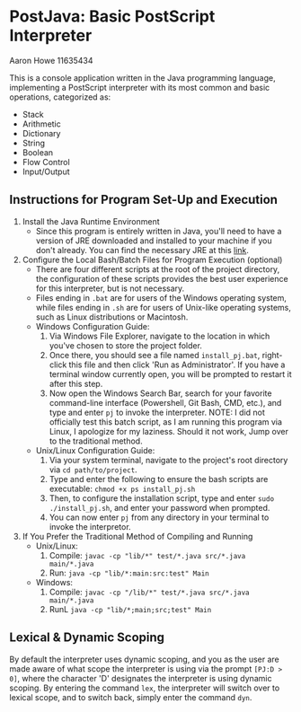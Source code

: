 # PostJava: Basic PostScript Interpreter
Aaron Howe
11635434

This is a console application written in the Java programming language, implementing a PostScript interpreter with its most common and basic operations, categorized as:
- Stack
- Arithmetic
- Dictionary
- String
- Boolean
- Flow Control
- Input/Output
## Instructions for Program Set-Up and Execution
1. Install the Java Runtime Environment
    - Since this program is entirely written in Java, you'll need to have a version of JRE downloaded and installed to your machine if you don't already. You can find the necessary JRE at this [link](https://www.java.com/en/download/manual.jsp).
2. Configure the Local Bash/Batch Files for Program Execution (optional)
    - There are four different scripts at the root of the project directory, the configuration of these scripts provides the best user experience for this interpreter, but is not necessary.
    - Files ending in `.bat` are for users of the Windows operating system, while files ending in `.sh` are for users of Unix-like operating systems, such as Linux distributions or Macintosh.
    - Windows Configuration Guide:
        1. Via Windows File Explorer, navigate to the location in which you've chosen to store the project folder.
        2. Once there, you should see a file named `install_pj.bat`, right-click this file and then click 'Run as Administrator'. If you have a terminal window currently open, you will be prompted to restart it after this step.
        3. Now open the Windows Search Bar, search for your favorite command-line interface (Powershell, Git Bash, CMD, etc.), and type and enter `pj` to invoke the interpreter.
        NOTE: I did not officially test this batch script, as I am running this program via Linux, I apologize for my laziness. Should it not work, Jump over to the traditional method.
    - Unix/Linux Configuration Guide:
        1. Via your system terminal, navigate to the project's root directory via `cd path/to/project`.
        2. Type and enter the following to ensure the bash scripts are executable:
            `chmod +x ps install_pj.sh`
        3. Then, to configure the installation script, type and enter `sudo ./install_pj.sh`, and enter your password when prompted.
        4. You can now enter `pj` from any directory in your terminal to invoke the interpretor.
3. If You Prefer the Traditional Method of Compiling and Running
    - Unix/Linux:
        1. Compile: `javac -cp "lib/*" test/*.java src/*.java main/*.java`
        2. Run: `java -cp "lib/*:main:src:test" Main`
    - Windows:
        1. Compile: `javac -cp "/lib/*" test/*.java src/*.java main/*.java`
        2. RunL `java -cp "lib/*;main;src;test" Main`
## Lexical & Dynamic Scoping
By default the interpreter uses dynamic scoping, and you as the user are made aware of what scope the interpreter is using via the prompt `[PJ:D > 0]`, where the character 'D' designates the interpreter is using dynamic scoping. By entering the command `lex`, the interpreter will switch over to lexical scope, and to switch back, simply enter the command `dyn`.
